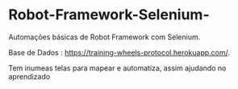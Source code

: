 # Robot-Framework-Selenium-
Automações básicas de Robot Framework com Selenium.

Base de Dados : https://training-wheels-protocol.herokuapp.com/.

Tem inumeas telas para mapear e automatiza, assim ajudando no aprendizado
